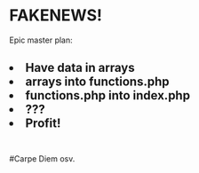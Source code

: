 # FAKENEWS!

<html>
<head>Epic master plan:</head>

<body>
<h2>
<li> Have data in arrays</li>
<li> arrays into functions.php</li>
<li> functions.php into index.php</li>
<li> ???</li>
<li> Profit!</li>
<br>
</h2>
</body>

<footer> #Carpe Diem osv.
</footer>

</html>
